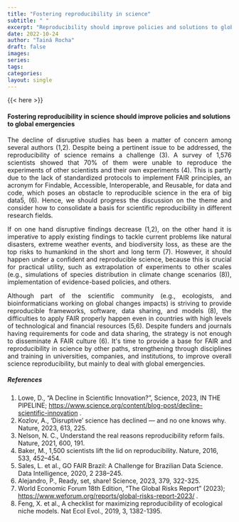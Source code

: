 ```yaml
---
title: "Fostering reproducibility in science"
subtitle: " "
excerpt: "Reproducibility should improve policies and solutions to global emergencies "
date: 2022-10-24
author: "Tainá Rocha"
draft: false
images:
series:
tags:
categories:
layout: single
---
```


{{< here >}}


####  Fostering reproducibility in science should improve policies and solutions to global emergencies

<p style="text-align: justify;">The decline of disruptive studies has been a matter of concern among several authors (1,2). Despite being a pertinent issue to be addressed, the reproducibility of science remains a challenge (3). A survey of 1,576 scientists showed that 70% of them were unable to reproduce the experiments of other scientists and their own experiments (4). This is partly due to the lack of standardized protocols to implement FAIR principles, an acronym for Findable, Accessible, Interoperable, and Reusable, for data and code, which poses an obstacle to reproducible science in the era of big data5, (6). Hence, we should progress the discussion on the theme and consider how to consolidate a basis for scientific reproducibility in different research fields.</p>
<p style="text-align: justify;">If on one hand disruptive findings decrease (1,2), on the other hand it is imperative to apply existing findings to tackle current problems like natural disasters, extreme weather events, and biodiversity loss, as these are the top risks to humankind in the short and long term (7). However, it should happen under a confident and reproducible science, because this is crucial for practical utility, such as extrapolation of experiments to other scales (e.g., simulations of species distribution in climate change scenarios (8)), implementation of evidence-based policies, and others. </p>
<p style="text-align: justify;"> Although part of the scientific community (e.g., ecologists, and bioinformaticians working on global changes impacts) is striving to provide reproducible frameworks, software, data sharing, and models (8), the difficulties to apply FAIR properly happen even in countries with high levels of technological and financial resources (5,6). Despite funders and journals having requirements for code and data sharing, the strategy is not enough to disseminate A FAIR culture (6).  It's time to provide a base for FAIR and reproducibility in science by other paths, strengthening through disciplines and training in universities, companies, and institutions, to improve overall science reproducibility, but mainly to deal with global emergencies. </p>


##### References

  1. Lowe, D., “A Decline in Scientific Innovation?”, Science, 2023, IN THE PIPELINE; https://www.science.org/content/blog-post/decline-scientific-innovation .
  2. Kozlov, A., ‘Disruptive’ science has declined — and no one knows why. Nature, 2023, 613, 225.
  3. Nelson, N. C., Understand the real reasons reproducibility reform fails. Nature, 2021, 600, 191.
  4. Baker, M., 1,500 scientists lift the lid on reproducibility. Nature, 2016, 533, 452–454. 
  5. Sales, L. et al., GO FAIR Brazil: A Challenge for Brazilian Data Science. Data Intelligence, 2020, 2 238–245.
  6. Alejandro, P., Ready, set, share! Science, 2023, 379, 322-325.
  7. World Economic Forum 18th Edition, “The Global Risks Report” (2023); https://www.weforum.org/reports/global-risks-report-2023/ .
  8. Feng, X. et al., A checklist for maximizing reproducibility of ecological niche models. Nat Ecol Evol., 2019, 3, 1382-1395.
